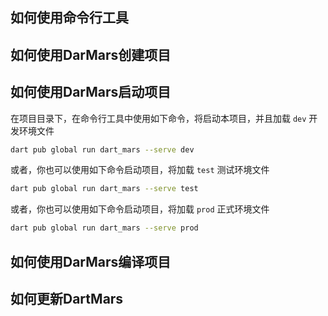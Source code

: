 ## 如何使用命令行工具

## 如何使用DarMars创建项目

## 如何使用DarMars启动项目

在项目目录下，在命令行工具中使用如下命令，将启动本项目，并且加载 `dev` 开发环境文件

```bash
dart pub global run dart_mars --serve dev
```

或者，你也可以使用如下命令启动项目，将加载 `test` 测试环境文件

```bash
dart pub global run dart_mars --serve test
```

或者，你也可以使用如下命令启动项目，将加载 `prod` 正式环境文件

```bash
dart pub global run dart_mars --serve prod
```

## 如何使用DarMars编译项目

## 如何更新DartMars